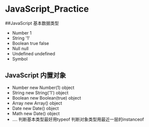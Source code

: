 # JavaScript_Practice
##JavaScript 基本数据类型
* Number 1
* String '1'
* Boolean true false
* Null null
* Undefined undefined
* Symbol
## JavaScript 内置对象
* Number new Number(1) object
* String new String('1') object
* Boolean new Boolean(true) object
* Array new Array() object
* Date new Date() object
* Math new Date() object
* ....
判断基本类型最好用typeof 判断对象类型用最近一层的instanceof
